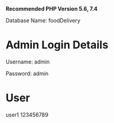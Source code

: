 **Recommended PHP Version 5.6, 7.4**

Database Name: foodDelivery


# Admin Login Details

Username: admin

Password: admin

# User 

user1
123456789

